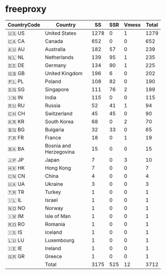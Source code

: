 # freeproxy

|CountryCode|Country|SS|SSR|Vmess|Total|
|  ----  | ----  |  ----  | ----  |  ----  | ----  |
|🇺🇸 US|United States|1278|0|1|1279|
|🇨🇦 CA|Canada|652|0|0|652|
|🇦🇺 AU|Australia|182|57|0|239|
|🇳🇱 NL|Netherlands|139|95|1|235|
|🇩🇪 DE|Germany|134|90|1|225|
|🇬🇧 GB|United Kingdom|196|6|0|202|
|🇵🇱 PL|Poland|108|82|0|190|
|🇸🇬 SG|Singapore|111|76|2|189|
|🇮🇳 IN|India|115|0|0|115|
|🇷🇺 RU|Russia|52|41|1|94|
|🇨🇭 CH|Switzerland|45|45|0|90|
|🇰🇷 KR|South Korea|68|0|2|70|
|🇧🇬 BG|Bulgaria|32|33|0|65|
|🇫🇷 FR|France|18|0|1|19|
|🇧🇦 BA|Bosnia and Herzegovina|15|0|0|15|
|🇯🇵 JP|Japan|7|0|3|10|
|🇭🇰 HK|Hong Kong|7|0|0|7|
|🇨🇳 CN|China|4|0|0|4|
|🇺🇦 UA|Ukraine|3|0|0|3|
|🇹🇷 TR|Turkey|1|0|0|1|
|🇮🇱 IL|Israel|1|0|0|1|
|🇳🇴 NO|Norway|1|0|0|1|
|🇮🇲 IM|Isle of Man|1|0|0|1|
|🇷🇴 RO|Romania|1|0|0|1|
|🇮🇸 IS|Iceland|1|0|0|1|
|🇱🇺 LU|Luxembourg|1|0|0|1|
|🇮🇪 IE|Ireland|1|0|0|1|
|🇬🇷 GR|Greece|1|0|0|1|
||Total|3175|525|12|3712|
